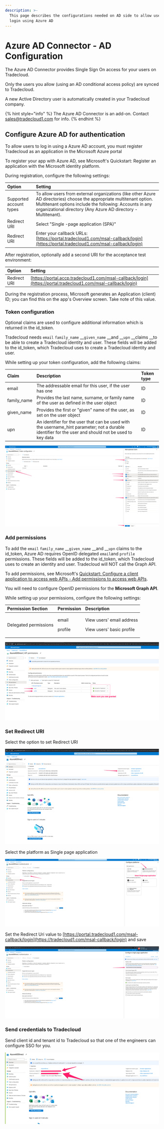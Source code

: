 ```yaml
---
description: >-
  This page describes the configurations needed on AD side to allow users to
  login using Azure AD
---
```


# Azure AD Connector - AD Configuration

The Azure AD Connector provides Single Sign On access for your users on Tradecloud.

Only the users you allow \(using an AD conditional access policy\) are synced to Tradecloud.

A new Active Directory user is automatically created in your Tradecloud company.

{% hint style="info" %}
The Azure AD Connector is an add-on. Contact sales@tradecloud1.com for info.
{% endhint %}

## Configure Azure AD for authentication

To allow users to log in using a Azure AD account, you must register Tradecloud as an application in the Microsoft Azure portal

To register your app with Azure AD, see Microsoft's Quickstart: Register an application with the Microsoft identity platform.

During registration, configure the following settings:

| Option | Setting |
| :--- | :--- |
| Supported account types | To allow users from external organizations \(like other Azure AD directories\) choose the appropriate multitenant option. Multitenant options include the following: Accounts in any organizational directory \(Any Azure AD directory - Multitenant\). |
| Redirect URI | Select "Single -page application \(SPA\)" |
| Redirect URI | Enter your callback URLs:  [https://portal.tradecloud1.com/msal-callback/login](https://portal.tradecloud1.com/msal-callback/login) |

After registration, optionally add a second URI for the acceptance test environment:

| Option | Setting |
| :--- | :--- |
| Redirect URI | [https://portal.accp.tradecloud1.com/msal-callback/login](https://portal.tradecloud1.com/msal-callback/login) |

During the registration process, Microsoft generates an Application \(client\) ID; you can find this on the app's Overview screen. Take note of this value.

### Token configuration

Optional claims are used to configure additional information which is returned in the id\_token.

Tradecloud needs `email` `family_name`  __`given_name`  __and __`upn` __claims __to be able to create a Tradecloud identity and user. These fields will be added to the id\_token, which Tradecloud uses to create a Tradecloud identity and user.

While setting up your token configuration, add the following claims:

| Claim | Description | Token type |
| :--- | :--- | :--- |
| email | The addressable email for this user, if the user has one | ID |
| family\_name | Provides the last name, surname, or family name of the user as defined in the user object | ID |
| given\_name | Provides the first or "given" name of the user, as set on the user object | ID |
| upn | An identifier for the user that can be used with the username\_hint parameter; not a durable identifier for the user and should not be used to key data | ID |

![](../.gitbook/assets/image%20%288%29.png)

### Add permissions

To add the `email` `family_name`  __`given_name`  __and __`upn` claims to the id\_token, Azure AD requires OpenID delegated `email`and `profile` permissions. These fields will be added to the id\_token, which Tradecloud uses to create an identity and user. Tradecloud will NOT call the Graph API.

To add permissions, see Microsoft's [Quickstart: Configure a client application to access web APIs - Add permissions to access web APIs](https://docs.microsoft.com/en-us/azure/active-directory/develop/quickstart-configure-app-access-web-apis#add-permissions-to-access-web-apis).

You will need to configure OpenID permissions for the **Microsoft Graph API**.

While setting up your permissions, configure the following settings:

<table>
  <thead>
    <tr>
      <th style="text-align:left">Permission Section</th>
      <th style="text-align:left"><b>Permission</b>
      </th>
      <th style="text-align:left">Description</th>
    </tr>
  </thead>
  <tbody>
    <tr>
      <td style="text-align:left">Delegated permissions</td>
      <td style="text-align:left">
        <p>email</p>
        <p>profile</p>
      </td>
      <td style="text-align:left">
        <p>View users&apos; email address</p>
        <p>View users&apos; basic profile</p>
      </td>
    </tr>
  </tbody>
</table>

![](../.gitbook/assets/image%20%284%29.png)

### Set Redirect URI

Select the option to set Redirect URI

![](../.gitbook/assets/image%20%287%29.png)

Select the platform as Single page application

![](../.gitbook/assets/image%20%286%29.png)

Set the Redirect Uri value to [https://portal.tradecloud1.com/msal-callback/login](https://tradecloud1.com/msal-callback/login) and save

![](../.gitbook/assets/image%20%2810%29.png)

### Send credentials to Tradecloud

Send client id and tenant id to Tradecloud so that one of the engineers can configure SSO for you.

![](../.gitbook/assets/image%20%282%29.png)

